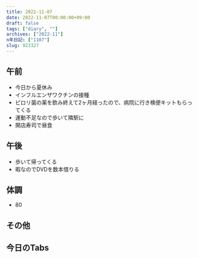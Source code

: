 ```yaml
---
title: 2022-11-07
date: 2022-11-07T00:00:00+09:00
draft: false
tags: ["diary", ""]
archives: ["2022-11"]
n年日記: ["1107"]
slug: 923327
---
```

## 午前
- 今日から夏休み
- インフルエンザワクチンの接種
- ピロリ菌の薬を飲み終えて2ヶ月経ったので、病院に行き検便キットもらってくる
- 運動不足なので歩いて隣駅に
- 開店寿司で昼食
## 午後
- 歩いて帰ってくる
- 暇なのでDVDを数本借りる
## 体調
- 80
## その他
## 今日のTabs